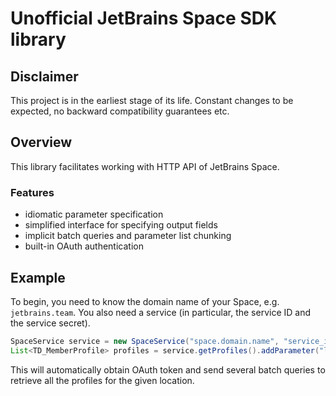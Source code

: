 # Unofficial JetBrains Space SDK library

## Disclaimer

This project is in the earliest stage of its life. Constant
changes to be expected, no backward compatibility guarantees etc.

## Overview

This library facilitates working with HTTP API of JetBrains Space.

### Features

- idiomatic parameter specification
- simplified interface for specifying output fields
- implicit batch queries and parameter list chunking
- built-in OAuth authentication

## Example

To begin, you need to know the domain name of your Space,
e.g. `jetbrains.team`. You also need a service (in particular,
the service ID and the service secret).

```java
SpaceService service = new SpaceService("space.domain.name", "service_id", "service_secret");
List<TD_MemberProfile> profiles = service.getProfiles().addParameter("location", "location_id").execute();
```
This will automatically obtain OAuth token and send several batch queries to retrieve all the profiles
for the given location.